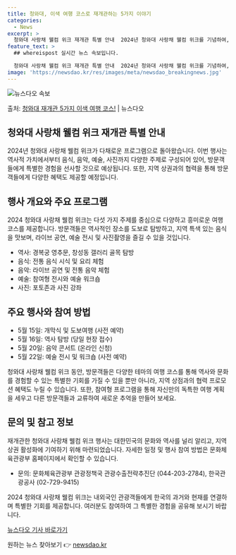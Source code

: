 ```yaml
---
title: 청와대, 이색 여행 코스로 재개관하는 5가지 이야기
categories:
  - News
excerpt: >
  청와대 사랑채 웰컴 위크 재개관 특별 안내  2024년 청와대 사랑채 웰컴 위크를 기념하여, 역사적 유물과 …
feature_text: >
  ## whereispost 실시간 뉴스 속보입니다.

  청와대 사랑채 웰컴 위크 재개관 특별 안내  2024년 청와대 사랑채 웰컴 위크를 기념하여, 역사적 유물과 …
image: 'https://newsdao.kr/res/images/meta/newsdao_breakingnews.jpg'
---
```


![뉴스다오 속보](https://newsdao.kr/res/images/meta/newsdao_breakingnews.jpg)

<p>출처: <a href="https://newsdao.kr/4254" rel="dofollow">청와대 재개관 5가지 이색 여행 코스!</a> | 뉴스다오</p>

## 청와대 사랑채 웰컴 위크 재개관 특별 안내

2024년 청와대 사랑채 웰컴 위크가 다채로운 프로그램으로 돌아왔습니다. 이번 행사는 역사적 가치에서부터 음식, 음악, 예술, 사진까지 다양한 주제로 구성되어 있어, 방문객들에게 특별한 경험을 선사할 것으로 예상됩니다. 또한, 지역 상권과의 협력을 통해 방문객들에게 다양한 혜택도 제공할 예정입니다.

## 행사 개요와 주요 프로그램

2024 청와대 사랑채 웰컴 위크는 다섯 가지 주제를 중심으로 다양하고 흥미로운 여행 코스를 제공합니다. 방문객들은 역사적인 장소를 도보로 탐방하고, 지역 특색 있는 음식을 맛보며, 라이브 공연, 예술 전시 및 사진촬영을 즐길 수 있을 것입니다.

- 역사: 경복궁 영추문, 창성동 갤러리 골목 탐방
- 음식: 전통 음식 시식 및 요리 체험
- 음악: 라이브 공연 및 전통 음악 체험
- 예술: 참여형 전시와 예술 워크숍
- 사진: 포토존과 사진 강좌

## 주요 행사와 참여 방법

- 5월 15일: 개막식 및 도보여행 (사전 예약)
- 5월 16일: 역사 탐방 (당일 현장 접수)
- 5월 20일: 음악 콘서트 (온라인 신청)
- 5월 22일: 예술 전시 및 워크숍 (사전 예약)

청와대 사랑채 웰컴 위크 동안, 방문객들은 다양한 테마의 여행 코스를 통해 역사와 문화를 경험할 수 있는 특별한 기회를 가질 수 있을 뿐만 아니라, 지역 상점과의 협력 프로모션 혜택도 누릴 수 있습니다. 또한, 참여형 프로그램을 통해 자신만의 독특한 여행 계획을 세우고 다른 방문객들과 교류하여 새로운 추억을 만들어 보세요.

## 문의 및 참고 정보

재개관한 청와대 사랑채 웰컴 위크 행사는 대한민국의 문화와 역사를 널리 알리고, 지역 상권 활성화에 기여하기 위해 마련되었습니다. 자세한 일정 및 행사 참여 방법은 문화체육관광부 홈페이지에서 확인할 수 있습니다.

- 문의: 문화체육관광부 관광정책국 관광수출전략추진단 (044-203-2784), 한국관광공사 (02-729-9415)

2024 청와대 사랑채 웰컴 위크는 내외국인 관광객들에게 한국의 과거와 현재를 연결하며 특별한 기회를 제공합니다. 여러분도 참여하여 그 특별한 경험을 공유해 보시기 바랍니다.

[뉴스다오 기사 바로가기](https://newsdao.kr/4254) 

원하는 뉴스 찾아보기 👉 <a href="https://newsdao.kr" rel="dofollow">newsdao.kr</a>


